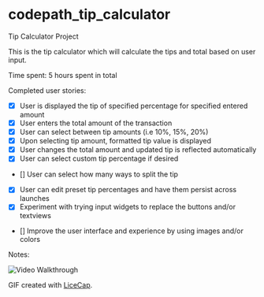 codepath_tip_calculator
=======================

Tip Calculator Project

This is the tip calculator which will calculate the tips and total based on user input.

Time spent: 5 hours spent in total

Completed user stories:

 * [x] User is displayed the tip of specified percentage for specified entered amount
 * [x] User enters the total amount of the transaction
 * [x] User can select between tip amounts (i.e 10%, 15%, 20%)
 * [x] Upon selecting tip amount, formatted tip value is displayed
 * [x] User changes the total amount and updated tip is reflected automatically
 * [x] User can select custom tip percentage if desired
 * []  User can select how many ways to split the tip
 * [x] User can edit preset tip percentages and have them persist across launches
 * [x] Experiment with trying input widgets to replace the buttons and/or textviews
 * [] Improve the user interface and experience by using images and/or colors


Notes:


![Video Walkthrough](anim_rotten_tomatoes.gif)

GIF created with [LiceCap](http://www.cockos.com/licecap/).
